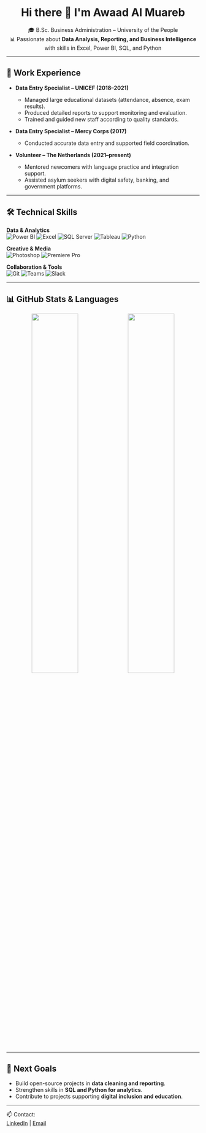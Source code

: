 <div align="center">

# Hi there 👋 I'm  Awaad Al Muareb

🎓 B.Sc. Business Administration – University of the People  
📊 Passionate about **Data Analysis, Reporting, and Business Intelligence** with skills in Excel, Power BI, SQL, and Python  

---

</div>

## 💼 Work Experience
- **Data Entry Specialist – UNICEF (2018–2021)**  
  - Managed large educational datasets (attendance, absence, exam results).  
  - Produced detailed reports to support monitoring and evaluation.  
  - Trained and guided new staff according to quality standards.  

- **Data Entry Specialist – Mercy Corps (2017)**  
  - Conducted accurate data entry and supported field coordination.  

- **Volunteer – The Netherlands (2021–present)**  
  - Mentored newcomers with language practice and integration support.  
  - Assisted asylum seekers with digital safety, banking, and government platforms.  

---

## 🛠️ Technical Skills

**Data & Analytics**  
![Power BI](https://img.shields.io/badge/PowerBI-F2C811?style=flat&logo=powerbi&logoColor=black)
![Excel](https://img.shields.io/badge/Excel-217346?style=flat&logo=microsoft-excel&logoColor=white)
![SQL Server](https://img.shields.io/badge/SQL%20Server-CC2927?style=flat&logo=microsoftsqlserver&logoColor=white)
![Tableau](https://img.shields.io/badge/Tableau-E97627?style=flat&logo=tableau&logoColor=white)
![Python](https://img.shields.io/badge/Python-3776AB?style=flat&logo=python&logoColor=white)

**Creative & Media**  
![Photoshop](https://img.shields.io/badge/Adobe%20Photoshop-31A8FF?style=flat&logo=Adobe%20Photoshop&logoColor=black)
![Premiere Pro](https://img.shields.io/badge/Adobe%20Premiere%20Pro-9999FF?style=flat&logo=Adobe%20Premiere%20Pro&logoColor=white)

**Collaboration & Tools**  
![Git](https://img.shields.io/badge/GIT-E44C30?style=flat&logo=git&logoColor=white)
![Teams](https://img.shields.io/badge/Microsoft%20Teams-6264A7?style=flat&logo=microsoft-teams&logoColor=white)
![Slack](https://img.shields.io/badge/Slack-4A154B?style=flat&logo=slack&logoColor=white)

---

## 📊 GitHub Stats & Languages

<div align="center">

<img src="https://github-readme-stats.vercel.app/api?username=sary-snh&show_icons=true&theme=radical" width="49%"/>  
<img src="https://github-readme-stats.vercel.app/api/top-langs/?username=sary-snh&layout=compact&theme=radical" width="49%"/>  

</div>


---

## 🎯 Next Goals
- Build open-source projects in **data cleaning and reporting**.  
- Strengthen skills in **SQL and Python for analytics**.  
- Contribute to projects supporting **digital inclusion and education**.  

---

📫 Contact:  
[LinkedIn](https://linkedin.com/in/YOUR_LINKEDIN) | [Email](mailto:YOUR_EMAIL)
